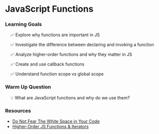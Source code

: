 # JavaScript Functions

### Learning Goals

&emsp; ✅ Explore why functions are important in JS

&emsp; ✅ Investigate the difference between declaring and invoking a function

&emsp; ✅ Analyze higher-order functions and why they matter in JS

&emsp; ✅ Create and use callback functions

&emsp; ✅ Understand function scope vs global scope

### Warm Up Question

&emsp; 💡 What are JavaScript functions and why do we use them?

### Resources

- [Do Not Fear The White Space in Your Code](https://dev.to/suckup_de/do-not-fear-the-white-space-in-your-code-39d0)
- [Higher-Order JS Functions & Iterators](https://www.codecademy.com/learn/game-dev-learn-javascript-higher-order-functions-and-iterators/modules/game-dev-learn-javascript-iterators/cheatsheet)